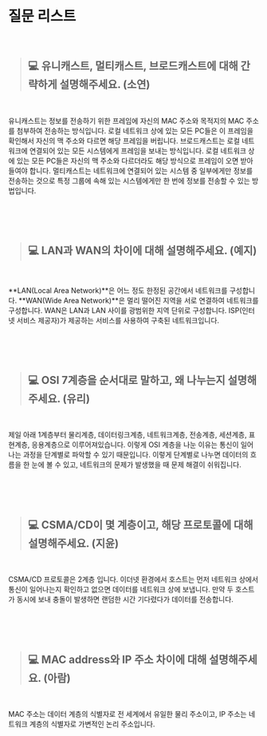 # 질문 리스트

<br>

> ## 💻 유니캐스트, 멀티캐스트, 브로드캐스트에 대해 간략하게 설명해주세요. (소연)
<br>

유니캐스트는 정보를 전송하기 위한 프레임에 자신의 MAC 주소와 목적지의 MAC 주소를 첨부하여 전송하는 방식입니다. 로컬 네트워크 상에 있는 모든 PC들은 이 프레임을 확인해서 자신의 맥 주소와 다르면 해당 프레임을 버립니다.
브로드캐스트는 로컬 네트워크에 연결되어 있는 모든 시스템에게 프레임을 보내는 방식입니다. 로컬 네트워크 상에 있는 모든 PC들은 자신의 맥 주소와 다르더라도 해당 방식으로 프레임이 오면 받아들여야 합니다.
멀티캐스트는 네트워크에 연결되어 있는 시스템 중 일부에게만 정보를 전송하는 것으로 특정 그룹에 속해 있는 시스템에게만 한 번에 정보를 전송할 수 있는 방법입니다.

<br><br><br>

> ## 💻 LAN과 WAN의 차이에 대해 설명해주세요. (예지)
<br>

**LAN(Local Area Network)**은 어느 정도 한정된 공간에서 네트워크를 구성합니다.
**WAN(Wide Area Network)**은 멀리 떨어진 지역을 서로 연결하여 네트워크를 구성합니다. WAN은 LAN과 LAN 사이를 광범위한 지역 단위로 구성합니다. ISP(인터넷 서비스 제공자)가 제공하는 서비스를 사용하여 구축된 네트워크입니다.


<br><br><br>

> ## 💻 OSI 7계층을 순서대로 말하고, 왜 나누는지 설명해주세요. (유리)
<br>

제일 아래 1계층부터 물리계층, 데이터링크계층, 네트워크계층, 전송계층, 세션계층, 표현계층, 응용계층으로 이루어져있습니다. 이렇게 OSI 계층을 나눈 이유는 통신이 일어나는 과정을 단계별로 파악할 수 있기 때문입니다. 이렇게 단계별로 나누면 데이터의 흐름을 한 눈에 볼 수 있고, 네트워크의 문제가 발생했을 때 문제 해결이 쉬워집니다.

<br><br><br>

> ## 💻 CSMA/CD이 몇 계층이고, 해당 프로토콜에 대해 설명해주세요. (지윤)
<br>

CSMA/CD 프로토콜은 2계층 입니다. 이더넷 환경에서 호스트는 먼저 네트워크 상에서 통신이 일어나는지 확인하고 없으면 데이터를 네트워크 상에 보냅니다. 만약 두 호스트가 동시에 보내 충돌이 발생하면 랜덤한 시간 기다렸다가 데이터를 전송합니다.

<br><br><br>

> ## 💻 MAC address와 IP 주소 차이에 대해 설명해주세요. (아람)
<br>

MAC 주소는 데이터 계층의 식별자로 전 세계에서 유일한 물리 주소이고, IP 주소는 네트워크 계층의 식별자로 가변적인 논리 주소입니다.  

<br><br><br>
